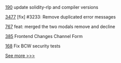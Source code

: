 
[190](https://github.com/hyperledger-labs/yui-ibc-solidity/pull/190) update solidity-rlp and compiler versions

[3477](https://github.com/hyperledger/iroha/pull/3477) [fix] #3233: Remove duplicated error messages

[767](https://github.com/hyperledger/aries-mobile-agent-react-native/pull/767) feat: merged the two modals remove and decline

[385](https://github.com/hyperledger-labs/blockchain-explorer/pull/385) Frontend Changes Channel Form

[168](https://github.com/hyperledger/aries-mobile-test-harness/pull/168) Fix BCW security tests


[See more >>>](https://start-here.hyperledger.org/pull-requests)
